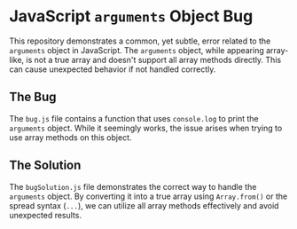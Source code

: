 # JavaScript `arguments` Object Bug

This repository demonstrates a common, yet subtle, error related to the `arguments` object in JavaScript.  The `arguments` object, while appearing array-like, is not a true array and doesn't support all array methods directly. This can cause unexpected behavior if not handled correctly.

## The Bug
The `bug.js` file contains a function that uses `console.log` to print the `arguments` object.  While it seemingly works, the issue arises when trying to use array methods on this object.

## The Solution
The `bugSolution.js` file demonstrates the correct way to handle the `arguments` object. By converting it into a true array using `Array.from()` or the spread syntax (`...`), we can utilize all array methods effectively and avoid unexpected results.